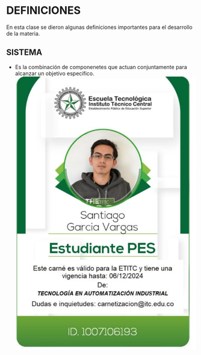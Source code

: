 # DEFINICIONES
En esta clase se dieron algunas definiciones importantes para el desarrollo de la materia.
## SISTEMA
  - Es la combinación de componenetes que actuan conjuntamente para alcanzar un objetivo específico.
![Descripción de la imagen](CARNET.jpg)

